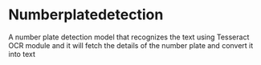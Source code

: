# Numberplatedetection
A number plate detection model that recognizes the text using Tesseract OCR module and it will fetch the details of the number plate and convert it into text
